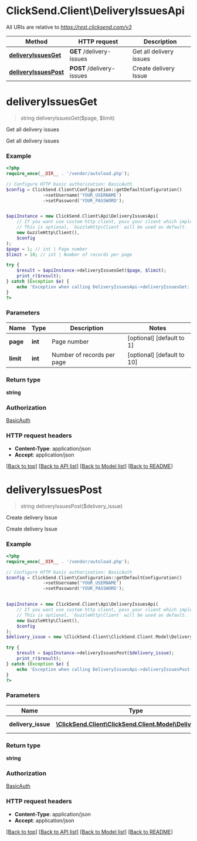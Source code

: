 # ClickSend.Client\DeliveryIssuesApi

All URIs are relative to *https://rest.clicksend.com/v3*

Method | HTTP request | Description
------------- | ------------- | -------------
[**deliveryIssuesGet**](DeliveryIssuesApi.md#deliveryIssuesGet) | **GET** /delivery-issues | Get all delivery issues
[**deliveryIssuesPost**](DeliveryIssuesApi.md#deliveryIssuesPost) | **POST** /delivery-issues | Create delivery Issue


# **deliveryIssuesGet**
> string deliveryIssuesGet($page, $limit)

Get all delivery issues

Get all delivery issues

### Example
```php
<?php
require_once(__DIR__ . '/vendor/autoload.php');

// Configure HTTP basic authorization: BasicAuth
$config = ClickSend.Client\Configuration::getDefaultConfiguration()
              ->setUsername('YOUR_USERNAME')
              ->setPassword('YOUR_PASSWORD');


$apiInstance = new ClickSend.Client\Api\DeliveryIssuesApi(
    // If you want use custom http client, pass your client which implements `GuzzleHttp\ClientInterface`.
    // This is optional, `GuzzleHttp\Client` will be used as default.
    new GuzzleHttp\Client(),
    $config
);
$page = 1; // int | Page number
$limit = 10; // int | Number of records per page

try {
    $result = $apiInstance->deliveryIssuesGet($page, $limit);
    print_r($result);
} catch (Exception $e) {
    echo 'Exception when calling DeliveryIssuesApi->deliveryIssuesGet: ', $e->getMessage(), PHP_EOL;
}
?>
```

### Parameters

Name | Type | Description  | Notes
------------- | ------------- | ------------- | -------------
 **page** | **int**| Page number | [optional] [default to 1]
 **limit** | **int**| Number of records per page | [optional] [default to 10]

### Return type

**string**

### Authorization

[BasicAuth](../../README.md#BasicAuth)

### HTTP request headers

 - **Content-Type**: application/json
 - **Accept**: application/json

[[Back to top]](#) [[Back to API list]](../../README.md#documentation-for-api-endpoints) [[Back to Model list]](../../README.md#documentation-for-models) [[Back to README]](../../README.md)

# **deliveryIssuesPost**
> string deliveryIssuesPost($delivery_issue)

Create delivery Issue

Create delivery Issue

### Example
```php
<?php
require_once(__DIR__ . '/vendor/autoload.php');

// Configure HTTP basic authorization: BasicAuth
$config = ClickSend.Client\Configuration::getDefaultConfiguration()
              ->setUsername('YOUR_USERNAME')
              ->setPassword('YOUR_PASSWORD');


$apiInstance = new ClickSend.Client\Api\DeliveryIssuesApi(
    // If you want use custom http client, pass your client which implements `GuzzleHttp\ClientInterface`.
    // This is optional, `GuzzleHttp\Client` will be used as default.
    new GuzzleHttp\Client(),
    $config
);
$delivery_issue = new \ClickSend.Client\ClickSend.Client.Model\DeliveryIssue(); // \ClickSend.Client\ClickSend.Client.Model\DeliveryIssue | DeliveryIssue model

try {
    $result = $apiInstance->deliveryIssuesPost($delivery_issue);
    print_r($result);
} catch (Exception $e) {
    echo 'Exception when calling DeliveryIssuesApi->deliveryIssuesPost: ', $e->getMessage(), PHP_EOL;
}
?>
```

### Parameters

Name | Type | Description  | Notes
------------- | ------------- | ------------- | -------------
 **delivery_issue** | [**\ClickSend.Client\ClickSend.Client.Model\DeliveryIssue**](../Model/DeliveryIssue.md)| DeliveryIssue model |

### Return type

**string**

### Authorization

[BasicAuth](../../README.md#BasicAuth)

### HTTP request headers

 - **Content-Type**: application/json
 - **Accept**: application/json

[[Back to top]](#) [[Back to API list]](../../README.md#documentation-for-api-endpoints) [[Back to Model list]](../../README.md#documentation-for-models) [[Back to README]](../../README.md)

